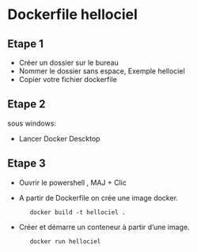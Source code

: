 # Dockerfile hellociel

## Etape 1 
* Créer un dossier sur le bureau
* Nommer le dossier sans espace,     Exemple hellociel
* Copier votre fichier dockerfile

## Etape 2
sous windows:
* Lancer Docker Descktop

## Etape 3
* Ouvrir le powershell , MAJ + Clic

- A partir de Dockerfile on crée une image docker.

         docker build -t hellociel .
  
- Créer et démarre un conteneur à partir d’une image.

         docker run hellociel

